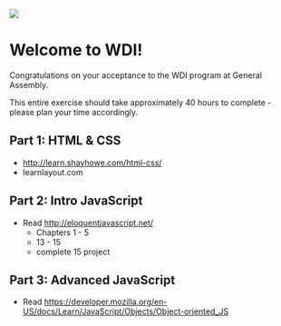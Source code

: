 ![](http://fundamentals.generalassemb.ly/assets/GA_logo.png)

# Welcome to WDI!

Congratulations on your acceptance to the WDI program at General Assembly.

This entire exercise should take approximately 40 hours to complete - please
plan your time accordingly.

## Part 1:  HTML & CSS

- http://learn.shayhowe.com/html-css/
- learnlayout.com

## Part 2: Intro JavaScript

- Read http://eloquentjavascript.net/
  - Chapters 1 - 5
  - 13 - 15
  - complete 15 project

## Part 3: Advanced JavaScript

- Read https://developer.mozilla.org/en-US/docs/Learn/JavaScript/Objects/Object-oriented_JS